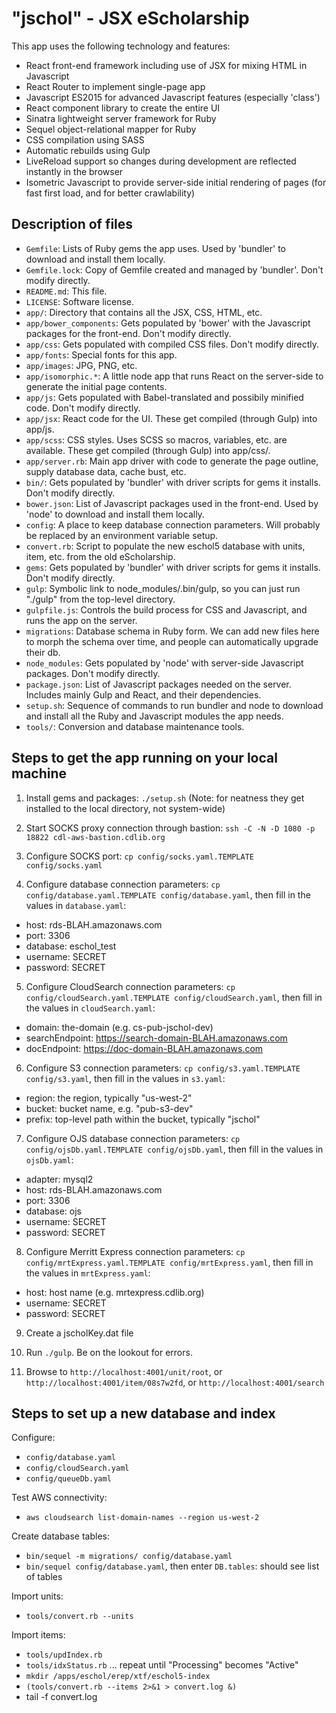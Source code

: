 "jschol" - JSX eScholarship
===========================

This app uses the following technology and features:
* React front-end framework including use of JSX for mixing HTML in Javascript
* React Router to implement single-page app
* Javascript ES2015 for advanced Javascript features (especially 'class')
* React component library to create the entire UI
* Sinatra lightweight server framework for Ruby
* Sequel object-relational mapper for Ruby
* CSS compilation using SASS
* Automatic rebuilds using Gulp
* LiveReload support so changes during development are reflected instantly in the browser
* Isometric Javascript to provide server-side initial rendering of pages (for fast first load, and for better crawlability)

Description of files
--------------------

* `Gemfile`: Lists of Ruby gems the app uses. Used by 'bundler' to download and install them locally.
* `Gemfile.lock`: Copy of Gemfile created and managed by 'bundler'. Don't modify directly.
* `README.md`: This file.
* `LICENSE`: Software license.
* `app/`: Directory that contains all the JSX, CSS, HTML, etc.
* `app/bower_components`: Gets populated by 'bower' with the Javascript packages for the front-end. Don't modify directly.
* `app/css`: Gets populated with compiled CSS files. Don't modify directly.
* `app/fonts`: Special fonts for this app.
* `app/images`: JPG, PNG, etc.
* `app/isomorphic.*`: A little node app that runs React on the server-side to generate the initial page contents.
* `app/js`: Gets populated with Babel-translated and possibily minified code. Don't modify directly.
* `app/jsx`: React code for the UI. These get compiled (through Gulp) into app/js.
* `app/scss`: CSS styles. Uses SCSS so macros, variables, etc. are available. These get compiled (through Gulp) into app/css/.
* `app/server.rb`: Main app driver with code to generate the page outline, supply database data, cache bust, etc.
* `bin/`: Gets populated by 'bundler' with driver scripts for gems it installs. Don't modify directly.
* `bower.json`: List of Javascript packages used in the front-end. Used by 'node' to download and install them locally.
* `config`: A place to keep database connection parameters. Will probably be replaced by an environment variable setup.
* `convert.rb`: Script to populate the new eschol5 database with units, item, etc. from the old eScholarship.
* `gems`: Gets populated by 'bundler' with driver scripts for gems it installs. Don't modify directly.
* `gulp`: Symbolic link to node_modules/.bin/gulp, so you can just run "./gulp" from the top-level directory.
* `gulpfile.js`: Controls the build process for CSS and Javascript, and runs the app on the server.
* `migrations`: Database schema in Ruby form. We can add new files here to morph the schema over time, and people can automatically upgrade their db.
* `node_modules`: Gets populated by 'node' with server-side Javascript packages. Don't modify directly.
* `package.json`: List of Javascript packages needed on the server. Includes mainly Gulp and React, and their dependencies.
* `setup.sh`: Sequence of commands to run bundler and node to download and install all the Ruby and Javascript modules the app needs.
* `tools/`: Conversion and database maintenance tools.

Steps to get the app running on your local machine
--------------------------------------------------

1. Install gems and packages: `./setup.sh` (Note: for neatness they get installed to the local directory, not system-wide)

2. Start SOCKS proxy connection through bastion: `ssh -C -N -D 1080 -p 18822 cdl-aws-bastion.cdlib.org`

3. Configure SOCKS port: `cp config/socks.yaml.TEMPLATE config/socks.yaml`

4. Configure database connection parameters: `cp config/database.yaml.TEMPLATE config/database.yaml`, then fill in the values in `database.yaml`:
  * host: rds-BLAH.amazonaws.com
  * port: 3306
  * database: eschol_test
  * username: SECRET
  * password: SECRET

5. Configure CloudSearch connection parameters: `cp config/cloudSearch.yaml.TEMPLATE config/cloudSearch.yaml`, then fill in the values in `cloudSearch.yaml`:
  * domain: the-domain (e.g. cs-pub-jschol-dev)
  * searchEndpoint: https://search-domain-BLAH.amazonaws.com
  * docEndpoint: https://doc-domain-BLAH.amazonaws.com

6. Configure S3 connection parameters: `cp config/s3.yaml.TEMPLATE config/s3.yaml`, then fill in the values in `s3.yaml`:
  * region: the region, typically "us-west-2"
  * bucket: bucket name, e.g. "pub-s3-dev"
  * prefix: top-level path within the bucket, typically "jschol"

7. Configure OJS database connection parameters: `cp config/ojsDb.yaml.TEMPLATE config/ojsDb.yaml`, then fill in the values in `ojsDb.yaml`:
  * adapter: mysql2
  * host: rds-BLAH.amazonaws.com
  * port: 3306
  * database: ojs
  * username: SECRET
  * password: SECRET

8. Configure Merritt Express connection parameters: `cp config/mrtExpress.yaml.TEMPLATE config/mrtExpress.yaml`, then fill in the values in `mrtExpress.yaml`:
  * host: host name (e.g. mrtexpress.cdlib.org)
  * username: SECRET
  * password: SECRET

9. Create a jscholKey.dat file

10. Run `./gulp`. Be on the lookout for errors.

11. Browse to `http://localhost:4001/unit/root`, or `http://localhost:4001/item/08s7w2fd`, or `http://localhost:4001/search`

Steps to set up a new database and index
----------------------------------------

Configure:
* `config/database.yaml`
* `config/cloudSearch.yaml`
* `config/queueDb.yaml`

Test AWS connectivity:
* `aws cloudsearch list-domain-names --region us-west-2`

Create database tables:
* `bin/sequel -m migrations/ config/database.yaml`
* `bin/sequel config/database.yaml`, then enter `DB.tables`: should see list of tables

Import units:
* `tools/convert.rb --units`

Import items:
* `tools/updIndex.rb`
* `tools/idxStatus.rb` ... repeat until "Processing" becomes "Active"
* `mkdir /apps/eschol/erep/xtf/eschol5-index`
* `(tools/convert.rb --items 2>&1 > convert.log &)`
* tail -f convert.log


